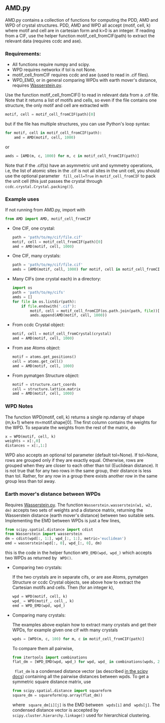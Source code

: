 ## AMD.py
 
AMD.py contains a collection of functions for computing the PDD, AMD and WPD of crystal structures. PDD, AMD and WPD all accept (motif, cell, k) where motif and cell are in cartesian form and k>0 is an integer. If reading from a CIF, use the helper function motif_cell_fromCIF(path) to extract the relevant data (requires ccdc and ase).

### Requirements: 
- All functions require numpy and scipy. 
- WPD requires networkx if tol is not None.
- motif_cell_fromCIF requires ccdc and ase (used to read in .cif files).
- WPD_EMD, or in general comparing WPDs with earth mover's distance, requires [Wasserstein.py](https://www.dropbox.com/s/hzd2phmmitx6q0a/Wasserstein.py?dl=0).

Use the function motif_cell_fromCIF() to read in relevant data from a .cif file. Note that it returns a list of motifs and cells, so even if the file contains one structure, the only motif and cell are extracted with
```py
motif, cell = motif_cell_fromCIF(path)[0]
```
but if the file has multiple structures, you can use Python's loop syntax:
```py
for motif, cell in motif_cell_fromCIF(path):
    amd = AMD(motif, cell, 1000)
```
or
```py
amds = [AMD(m, c, 1000) for m, c in motif_cell_fromCIF(path)]
```
Note that if the .cif(s) have an asymmetric unit and symmetry operations, i.e, the list of atomic sites in the .cif is not all sites in the unit cell, you should use the optional parameter ``` fill_cell=True``` in ```motif_cell_fromCIF``` to pack the unit cell (this just passes the crystal through ```ccdc.crystal.Crystal.packing()```). 

### Example uses

If not running from AMD.py, import with
```py
from AMD import AMD, motif_cell_fromCIF
```

-  One CIF, one crystal:
    ```py
    path = 'path/to/my/cif/file.cif' 
    motif, cell = motif_cell_fromCIF(path)[0]
    amd = AMD(motif, cell, 1000)
    ```
- One CIF, many crystals:
    ```py
    path = 'path/to/my/cif/file.cif' 
    amds = [AMD(motif, cell, 1000) for motif, cell in motif_cell_fromCIF(path)]
    ```
- Many CIFs (one crystal each) in a directory:
    ```py
    import os
    path = 'path/to/my/cifs'
    amds = []
    for file in os.listdir(path):
        if file.endswith('.cif'):
            motif, cell = motif_cell_fromCIF(os.path.join(path, file))[0]
            amds.append(AMD(motif, cell, 1000))
    ```
- From ccdc Crystal object:
    ```py
    motif, cell = motif_cell_fromCrystal(crystal)
    amd = AMD(motif, cell, 1000)
    ```
- From ase Atoms object:
    ```py
    motif = atoms.get_positions()
    cell = atoms.get_cell()
    amd = AMD(motif, cell, 1000)
    ```
- From pymatgen Structure object:
    ```py
    motif = structure.cart_coords
    cell = structure.lattice.matrix
    amd = AMD(motif, cell, 1000)
    ```

### WPD Notes

The function WPD(motif, cell, k) returns a single np.ndarray of shape (m,k+1) where m=motif.shape[0]. The first column contains the weights for the WPD. To separate the weights from the rest of the matrix, do
```py
x = WPD(motif, cell, k)
weights = x[:,0]
distances = x[:,1:]
```

WPD also accepts an optional tol parameter (default tol=None). If tol=None, rows are grouped only if they are exactly equal. Otherwise, rows are grouped when they are closer to each other than tol (Euclidean distance). It is not true that for any two rows in the same group, their distance is less than tol. Rather, for any row in a group there exists another row in the same group less than tol away.

### Earth mover's distance between WPDs
Requires [Wasserstein.py](https://www.dropbox.com/s/hzd2phmmitx6q0a/Wasserstein.py?dl=0). The function ```Wasserstein.wasserstein(w1, w2, dm)```  accepts two sets of weights and a distance matrix, returning the Wasserstein distance (earth mover's distance) between two suitable sets. Implementing the EMD between WPDs is just a few lines, 
```py
from scipy.spatial.distance import cdist
from Wasserstein import wasserstein
dm = cdist(wpd[:, 1:], wpd_[:, 1:], metric='euclidean')
emd = wasserstein(wpd[:, 0], wpd_[:, 0], dm)
```
this is the code in the helper function ```WPD_EMD(wpd, wpd_)``` which accepts two WPDs as returned by ``` WPD()```.
- Comparing two crystals:

    If the two crystals are in separate cifs, or are ase Atoms, pymatgen Structure or ccdc Crystal objects, see above how to extract the Cartesian motifs and cells. Then (for an integer k),
    ```py
    wpd = WPD(motif, cell, k)
    wpd_ = WPD(motif_, cell_, k)
    emd = WPD_EMD(wpd, wpd_)
    ```
- Comparing many crystals:

    The examples above explain how to extract many crystals and get their WPDs, for example given one cif with many crystals
    ```py
    wpds = [WPD(m, c, 100) for m, c in motif_cell_fromCIF(path)]
    ```
    To compare them all pairwise,
    ```py
    from itertools import combinations
    flat_dm = [WPD_EMD(wpd, wpd_) for wpd, wpd_ in combinations(wpds, 2)]
    ```
    ``` flat_dm``` is a condensed distance vector (as described [in the scipy docs](https://docs.scipy.org/doc/scipy/reference/generated/scipy.spatial.distance.squareform.html#scipy.spatial.distance.squareform)) containing all the pairwise distances between wpds. To get a symmetric square distance matrix, use 
    ```py
    from scipy.spatial.distance import squareform
    square_dm = squareform(np.array(flat_dm))
    ```
    where ``` square_dm[i][j]``` is the EMD between ``` wpds[i]``` and ``` wpds[j]```. The condensed distance vector is accepted by ```scipy.cluster.hierarchy.linkage()``` used for hierarchical clustering. 